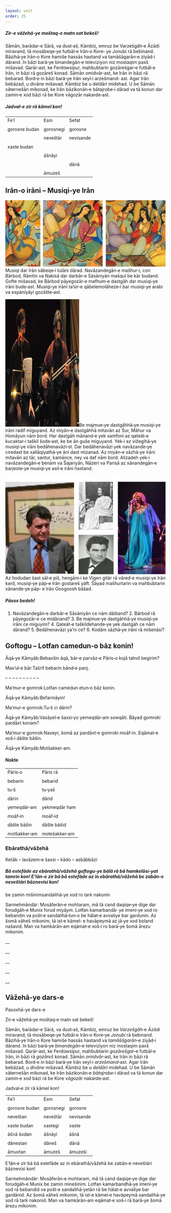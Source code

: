 ```yaml
---
layout: unit
order: 25 
---
```








##### Zir‐e vāžehā‐ye moštaq‐e matn xat bekeš!

Sāmān, barādar‐e Sārā, va dust‐aš, Kāmbiz, emruz be Varzešgāh‐e Āzādi miravand, tā mosābeqe‐ye futbāl‐e Irān‐o Kore‐ ye Jonubi rā bebinand. Bāzihā‐ye Irān‐o Kore hamiše hassās hastand va tamāšāgarān‐e ziyād‐i dārand. In bāzi barā‐ye binandegān‐e televiziyon niz mostaqim paxš mišavad. Qarār‐ast, ke Ferdowsipur, mahbubtarin gozārešgar‐e futbāl‐e Irān, in bāzi rā gozāreš konad. Sāmān omidvār‐ast, ke Irān in bāzi rā bebarad. Bord‐e in bāzi barā‐ye Irān xeyl‐i arzešmand‐ ast. Agar Irān bebāzad, u divāne mišavad. Kāmbiz be u deldāri midehad. U be Sāmān xāternešān mikonad, ke Irān bāzikonān‐e bātajrobe‐i dārad va tā konun dar zamin‐e xod bāzi rā be Kore vāgozār nakarde‐ast.

##### Jadval‐e zir rā kāmel kon!

|               |           |           |
|-------------|---------|--------- |
| Fe’l          | Esm       | Sefat     |
|               |           |           |
| gorosne budan | gorosnegi | gorosne   |
|               |           |           |
|               | neveštār  | nevisande |
|               |           |           |
| xaste budan   |           |           |
|               |           |           |
|               | āšnāyi    |           |
|               |           |           |
|               |           | dānā      |
|               |           |           |
|               | āmuzeš    |           |

## Irān‐o irāni – Musiqi‐ye Irān

![   Tasvir·e 20: Sāzhā‐ye irâni az cap be rāst: tār, kamānce, ney, tanbur va santur – Kāx‐e Haštbehešt, Esfahān](Pictures/10000000000003200000014B60BA3F772485D03A.jpg)Musiqi dar Irān sābeqe‐i tulāni dārad. Navāzandegān‐e mašhur‐i, con Bārbod, Rāmtin va Nakisā dar darbār‐e Sāsāniyān mašqul be kār budand. Gofte mišavad, ke Bārbod pāyegozār‐e mafhum‐e dastgāh dar musiqi‐ye irāni bude‐ast. Musiqi‐ye irāni ta’sir‐e qābelemolāheze‐i bar musiqi‐ye arabi va espāniyāyi gozāšte‐ast.

![   Tasvir·e 21: Az cap be rāst: Nazeri, Alizadeh](Pictures/10000000000000E80000018F8EAFC53022B70931.jpg)Be majmue‐ye dastgāhhā‐ye musiqi‐ye irāni radif miguyand. Az miyān‐e dastgāhhā mitavān az Šur, Māhur va Homāyun nām bord. Har dastgāh mānand‐e yek samfoni az qateāt‐e kucaktar‐i taškil šode‐ast, ke be ān guše miguyand. Yek‐i az vižegihā‐ye musiqi‐ye irāni bedāhenavāzi‐st. Dar bedāhenavāzi yek navāzande‐ye ciredast be xallāqiyathā‐ye āni dast mizanad. Az miyān‐e sāzhā‐ye irāni mitavān az tār, santur, kamānce, ney va daf nām bord. Alizadeh yek‐i navāzandegān‐e benām va Šajariyān, Nāzeri va Parisā az xānandegān‐e barjeste‐ye musiqi‐ye asil‐e irāni hastand.

![   Tasvir·e 22: Cap: Shajariyan; bālā: Parisa; pāyin: Vigen; rāst: Googoosh](Pictures/100000000000031E000001EAB76F5CD8DCCCDDB4.jpg)Az hodudan šast sāl‐e piš, hengām‐i ke Vigen gitār rā vāred‐e musiqi‐ye Irān kard, musiqi‐ye pāp‐e Irān gostareš yāft. Šāyad mašhurtarin va mahbubtarin xānande‐ye pāp‐ e Irān Googoosh bāšad.

##### Pāsox bedeh!

1.  Navāzandegān‐e darbār‐e Sāsāniyān ce nām dāštand? 2.  Bārbod rā pāyegozār‐e ce midānand? 3.  Be majmue‐ye dastgāhhā‐ye musiqi‐ye irāni ce miguyim? 4.  Qateāt‐e taškildehande‐ye yek dastgāh ce nām dārand? 5.  Bedāhenavāzi ya’ni ce? 6.  Kodām sāzhā‐ye irāni rā mišenāsi?

## Goftogu – Lotfan camedun‐o bāz konin!

Āqā‐ye Kāmyāb:Bebaxšin āqā, bār‐e parvāz‐e Pāris‐o kojā tahvil begirim?

Mas’ul‐e bār:Tašrif bebarin bānd‐e panj.

– – – – – – – – – –

Ma’mur‐e gomrok:Lotfan camedun etun‐o bāz konin.

Āqā‐ye Kāmyāb:Befarmāyin!

Ma’mur‐e gomrok:Tu‐š ci dārin?

Āqā‐ye Kāmyāb:Vasāyel‐e šaxsi‐yo yemeqdār‐am sowqāti. Bāyad gomroki pardāxt konam?

Ma’mur‐e gomrok:Naxeyr, šomā az pardāxt‐e gomroki moāf‐in. Eqāmat‐e xoš‐i dāšte bāšin.

Āqā‐ye Kāmyāb:Motšakker‐am.

#### Nokte

|              |               |
|------------|------------- |
| Pāris‐o      | Pāris rā      |
|              |               |
| bebarin      | bebarid       |
|              |               |
| tu‐š         | tu‐yaš        |
|              |               |
| dārin        | dārid         |
|              |               |
| yemeqdār‐am  | yekmeqdār ham |
|              |               |
| moāf‐in      | moāf‐id       |
|              |               |
| dāšte bāšin  | dāšte bāšid   |
|              |               |
| motšakker‐am | motešakker‐am |

### Ebārathā/vāžehā

Ketāb – lavāzem‐e šaxsi – kādo – asbābbāzi

##### Bā estefāde az ebārathā/vāžehā goftogu‐ye bālā rā bā hamkelāsi‐yat tamrin kon! E’lān‐e zir bā bā estefāde az in ebārathā/vāžehā be zabān‐e neveštāri bāznevisi kon!

be zamin mišinimsandalihā‐ye xod ro tark nakonin

Sarmehmāndār: Mosāferān‐e mohtaram, mā tā cand daqiqe‐ye dige dar forudgāh‐e Munix forud miyāym. Lotfan kamarbandā‐ ye imeni‐ye xod ro bebandin va pošt‐e sandalihā‐tun‐o be hālat‐e avvaliye bar gardunin. Az šomā xāheš mikonim, tā ist‐e kāmel‐ e havāpeymā az jā‐ye xod boland našavid. Man va hamkārān‐am eqāmat‐e xoš‐i ro barā‐ye šomā ārezu mikonim.

\_\_

\_\_

\_\_

\_\_

\_\_

## Vāžehā-ye dars-e 

Pasoxhā-ye dars-e 

Zir‐e vāžehā‐ye moštaq‐e matn xat bekeš!

Sāmān, barādar‐e Sārā, va dust‐aš, Kāmbiz, emruz be *Varzešgāh*‐e *Āzādi* miravand, tā mosābeqe‐ye futbāl‐e Irān‐o Kore‐ye *Jonubi* rā bebinand. Bāzihā‐ye Irān‐o Kore hamiše hassās hastand va *tamāšāgarān*‐e ziyād‐i dārand. In bāzi barā‐ye *binandegān*‐e televiziyon niz mostaqim paxš mišavad. Qarār‐ast, ke Ferdowsipur, mahbubtarin *gozārešgar*‐e futbāl‐e Irān, in bāzi rā *gozāreš* konad. Sāmān *omidvār*‐ast, ke Irān in bāzi rā bebarad. Bord‐e in bāzi barā‐ye Irān xeyl‐i *arzešmand*‐ast. Agar Irān bebāzad, u *divāne* mišavad. Kāmbiz be u *deldāri* midehad. U be Sāmān xāternešān mikonad, ke Irān bāzikonān‐e *bātajrobe*‐i dārad va tā konun dar zamin‐e xod bāzi rā be Kore *vāgozār* nakarde‐ast.

Jadval‐e zir rā kāmel kon!

|               |           |           |
|-------------|---------|--------- |
| Fe’l          | Esm       | Sefat     |
|               |           |           |
| gorosne budan | gorosnegi | gorosne   |
|               |           |           |
| neveštan      | neveštār  | nevisande |
|               |           |           |
| xaste budan   | xastegi   | xaste     |
|               |           |           |
| āšnā šodan    | āšnāyi    | āšnā      |
|               |           |           |
| dānestan      | dāneš     | dānā      |
|               |           |           |
| āmuxtan       | āmuzeš    | āmuzeši   |

E’lān‐e zir bā bā estefāde az in ebārathā/vāžehā be zabān‐e neveštāri bāznevisi kon!

Sarmehmāndār: Mosāferān‐e mohtaram, mā tā cand daqiqe‐ye dige dar forudgāh‐e Munix be zamin minešinim. Lotfan kamarbandhā‐ye imeni‐ye xod rā bebandid va pošt‐e sandalihā‐yetān rā be hālat‐e avvaliye bar gardānid. Az šomā xāheš mikonim, tā ist‐e kāmel‐e havāpeymā sandalihā‐ye xod rā tark nakonid. Man va hamkārān‐am eqāmat‐e xoš‐i rā barā‐ye šomā ārezu mikonim.

